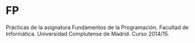 # FP
Prácticas de la asignatura Fundamentos de la Programación.
Facultad de Informática. Universidad Complutense de Madrid.
Curso 2014/15.
